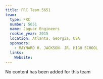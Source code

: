 ```yaml
---
title: FRC Team 5651
team:
  type: FRC
  number: 5651
  name: Jaguar Engineers
  rookie_year: 2015
  location: Atlanta, Georgia, USA
  sponsors:
    - MAYNARD H. JACKSON- JR. HIGH SCHOOL
  links:
    Website: 
---
```

No content has been added for this team